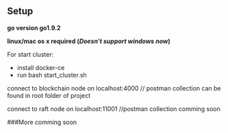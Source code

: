 ## Setup

**go version go1.9.2**

**linux/mac os x required (_Doesn't support windows now_)**

For start cluster:
- install docker-ce
- run bash start_cluster.sh

connect to blockchain node on localhost:4000 // postman collection can be found in root folder of project

connect to raft node on localhost:11001  //postman collection comming soon

###More comming soon
